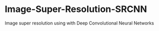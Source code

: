 # Image-Super-Resolution-SRCNN
Image super resolution using with Deep Convolutional Neural Networks
